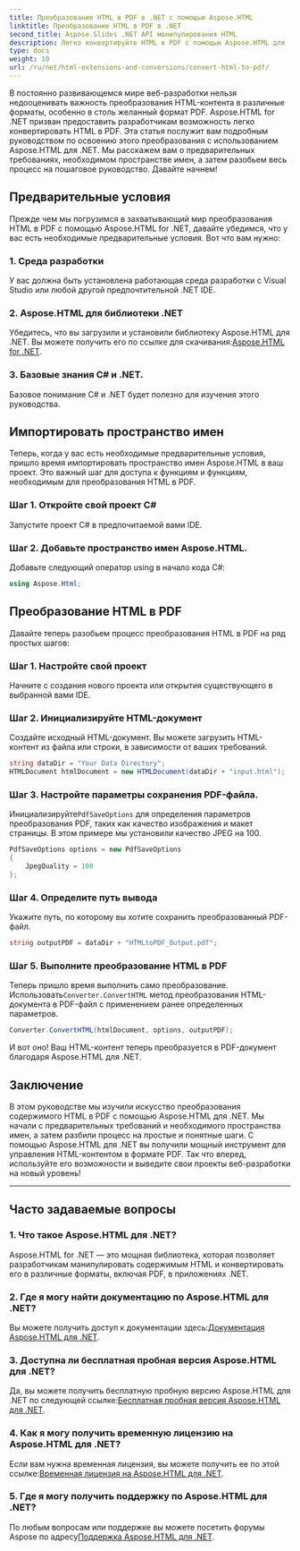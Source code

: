 ```yaml
---
title: Преобразование HTML в PDF в .NET с помощью Aspose.HTML
linktitle: Преобразование HTML в PDF в .NET
second_title: Aspose.Slides .NET API манипулирования HTML
description: Легко конвертируйте HTML в PDF с помощью Aspose.HTML для .NET. Следуйте нашему пошаговому руководству и раскройте возможности преобразования HTML в PDF.
type: docs
weight: 10
url: /ru/net/html-extensions-and-conversions/convert-html-to-pdf/
---
```


В постоянно развивающемся мире веб-разработки нельзя недооценивать важность преобразования HTML-контента в различные форматы, особенно в столь желанный формат PDF. Aspose.HTML for .NET призван предоставить разработчикам возможность легко конвертировать HTML в PDF. Эта статья послужит вам подробным руководством по освоению этого преобразования с использованием Aspose.HTML для .NET. Мы расскажем вам о предварительных требованиях, необходимом пространстве имен, а затем разобьем весь процесс на пошаговое руководство. Давайте начнем!

## Предварительные условия

Прежде чем мы погрузимся в захватывающий мир преобразования HTML в PDF с помощью Aspose.HTML for .NET, давайте убедимся, что у вас есть необходимые предварительные условия. Вот что вам нужно:

### 1. Среда разработки

У вас должна быть установлена работающая среда разработки с Visual Studio или любой другой предпочтительной .NET IDE.

### 2. Aspose.HTML для библиотеки .NET

Убедитесь, что вы загрузили и установили библиотеку Aspose.HTML для .NET. Вы можете получить его по ссылке для скачивания:[Aspose.HTML for .NET](https://releases.aspose.com/html/net/).

### 3. Базовые знания C# и .NET.

Базовое понимание C# и .NET будет полезно для изучения этого руководства.

## Импортировать пространство имен

Теперь, когда у вас есть необходимые предварительные условия, пришло время импортировать пространство имен Aspose.HTML в ваш проект. Это важный шаг для доступа к функциям и функциям, необходимым для преобразования HTML в PDF.

### Шаг 1. Откройте свой проект C#

Запустите проект C# в предпочитаемой вами IDE.

### Шаг 2. Добавьте пространство имен Aspose.HTML.

Добавьте следующий оператор using в начало кода C#:

```csharp
using Aspose.Html;
```

## Преобразование HTML в PDF

Давайте теперь разобьем процесс преобразования HTML в PDF на ряд простых шагов:

### Шаг 1. Настройте свой проект

Начните с создания нового проекта или открытия существующего в выбранной вами IDE.

### Шаг 2. Инициализируйте HTML-документ

Создайте исходный HTML-документ. Вы можете загрузить HTML-контент из файла или строки, в зависимости от ваших требований.

```csharp
string dataDir = "Your Data Directory";
HTMLDocument htmlDocument = new HTMLDocument(dataDir + "input.html");
```

### Шаг 3. Настройте параметры сохранения PDF-файла.

 Инициализируйте`PdfSaveOptions` для определения параметров преобразования PDF, таких как качество изображения и макет страницы. В этом примере мы установили качество JPEG на 100.

```csharp
PdfSaveOptions options = new PdfSaveOptions
{
    JpegQuality = 100
};
```

### Шаг 4. Определите путь вывода

Укажите путь, по которому вы хотите сохранить преобразованный PDF-файл.

```csharp
string outputPDF = dataDir + "HTMLtoPDF_Output.pdf";
```

### Шаг 5. Выполните преобразование HTML в PDF

 Теперь пришло время выполнить само преобразование. Использовать`Converter.ConvertHTML` метод преобразования HTML-документа в PDF-файл с применением ранее определенных параметров.

```csharp
Converter.ConvertHTML(htmlDocument, options, outputPDF);
```

И вот оно! Ваш HTML-контент теперь преобразуется в PDF-документ благодаря Aspose.HTML для .NET.

## Заключение

В этом руководстве мы изучили искусство преобразования содержимого HTML в PDF с помощью Aspose.HTML для .NET. Мы начали с предварительных требований и необходимого пространства имен, а затем разбили процесс на простые и понятные шаги. С помощью Aspose.HTML для .NET вы получили мощный инструмент для управления HTML-контентом в формате PDF. Так что вперед, используйте его возможности и выведите свои проекты веб-разработки на новый уровень!

---

## Часто задаваемые вопросы

### 1. Что такое Aspose.HTML для .NET?

Aspose.HTML for .NET — это мощная библиотека, которая позволяет разработчикам манипулировать содержимым HTML и конвертировать его в различные форматы, включая PDF, в приложениях .NET.

### 2. Где я могу найти документацию по Aspose.HTML для .NET?

 Вы можете получить доступ к документации здесь:[Документация Aspose.HTML для .NET](https://reference.aspose.com/html/net/).

### 3. Доступна ли бесплатная пробная версия Aspose.HTML для .NET?

 Да, вы можете получить бесплатную пробную версию Aspose.HTML для .NET по следующей ссылке:[Бесплатная пробная версия Aspose.HTML для .NET](https://releases.aspose.com/).

### 4. Как я могу получить временную лицензию на Aspose.HTML для .NET?

Если вам нужна временная лицензия, вы можете получить ее по этой ссылке:[Временная лицензия на Aspose.HTML для .NET](https://purchase.aspose.com/temporary-license/).

### 5. Где я могу получить поддержку по Aspose.HTML для .NET?

 По любым вопросам или поддержке вы можете посетить форумы Aspose по адресу[Поддержка Aspose.HTML для .NET](https://forum.aspose.com/).